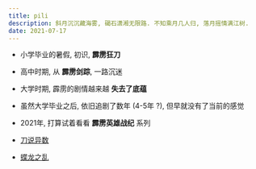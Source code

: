 ```yaml
---
title: pili
description: 斜月沉沉藏海雾, 碣石潇湘无限路. 不知乘月几人归, 落月摇情满江树.
date: 2021-07-17
---
```


* 小学毕业的暑假, 初识, **霹雳狂刀**
* 高中时期, 从 **霹雳剑踪**, 一路沉迷
* 大学时期, 霹雳的剧情越来越 **失去了底蕴**
* 虽然大学毕业之后, 依旧追剧了数年 (4-5年 ?), 但早就没有了当前的感觉
* 2021年, 打算试着看看 **霹雳英雄战纪** 系列

* [刀说异数](https://movie.douban.com/subject/30400658/)
* [蝶龙之乱](https://movie.douban.com/subject/35140606/)
